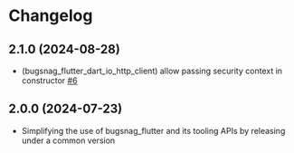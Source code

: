 # Changelog

## 2.1.0 (2024-08-28)

* (bugsnag_flutter_dart_io_http_client) allow passing security context in constructor [#6](https://github.com/bugsnag/bugsnag-flutter-common/pull/6)

## 2.0.0 (2024-07-23)

* Simplifying the use of bugsnag_flutter and its tooling APIs by releasing under a common version

